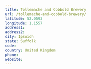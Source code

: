 ```yaml
---
title: Tollemache and Cobbold Brewery
url: /tollemache-and-cobbold-brewery/
latitude: 52.0593
longitude: 1.1557
address1: 
address2: 
city: Ipswich
state: Suffolk
code: 
country: United Kingdom
phone: 
website: 
---
```


